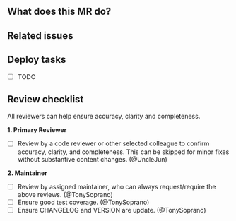 ## What does this MR do?

<!-- Briefly describe what this MR is about. -->

## Related issues

<!-- Link related issues below. Insert the issue link or reference after the word "Closes" if merging this should automatically close it. -->

## Deploy tasks

- [ ] TODO

## Review checklist
All reviewers can help ensure accuracy, clarity and completeness.

**1. Primary Reviewer**
* [ ] Review by a code reviewer or other selected colleague to confirm accuracy, clarity, and completeness. This can be skipped for minor fixes without substantive content changes. (@UncleJun)

**2. Maintainer**
* [ ] Review by assigned maintainer, who can always request/require the above reviews. (@TonySoprano)
* [ ] Ensure good test coverage. (@TonySoprano)
* [ ] Ensure CHANGELOG and VERSION are update. (@TonySoprano)
